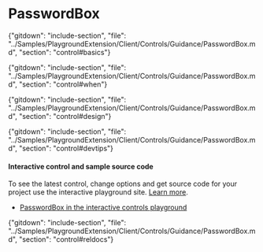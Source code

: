﻿# PasswordBox

{"gitdown": "include-section", "file": "../Samples/PlaygroundExtension/Client/Controls/Guidance/PasswordBox.md", "section": "control#basics"}

<!-- TODO get an IMAGE to embed here -->

<!-- TODO get an SAMPLE CODE to embed here -->

{"gitdown": "include-section", "file": "../Samples/PlaygroundExtension/Client/Controls/Guidance/PasswordBox.md", "section": "control#when"}

{"gitdown": "include-section", "file": "../Samples/PlaygroundExtension/Client/Controls/Guidance/PasswordBox.md", "section": "control#design"}

{"gitdown": "include-section", "file": "../Samples/PlaygroundExtension/Client/Controls/Guidance/PasswordBox.md", "section": "control#devtips"}

#### Interactive control and sample source code
To see the latest control, change options and get source code for your project use the interactive playground site.  [Learn more](./top-extensions-controls-playground.md).

*  <a href="https://ms.portal.azure.com/?Microsoft_Azure_Playground=true#blade/Microsoft_Azure_Playground/ControlsIndexBlade/PasswordBox_create_Playground" target="_blank">PasswordBox in the interactive controls playground</a>

 


{"gitdown": "include-section", "file": "../Samples/PlaygroundExtension/Client/Controls/Guidance/PasswordBox.md", "section": "control#reldocs"}
